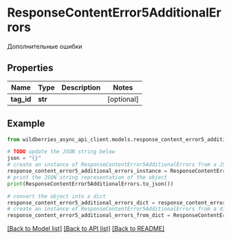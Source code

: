 # ResponseContentError5AdditionalErrors

Дополнительные ошибки

## Properties

Name | Type | Description | Notes
------------ | ------------- | ------------- | -------------
**tag_id** | **str** |  | [optional] 

## Example

```python
from wildberries_async_api_client.models.response_content_error5_additional_errors import ResponseContentError5AdditionalErrors

# TODO update the JSON string below
json = "{}"
# create an instance of ResponseContentError5AdditionalErrors from a JSON string
response_content_error5_additional_errors_instance = ResponseContentError5AdditionalErrors.from_json(json)
# print the JSON string representation of the object
print(ResponseContentError5AdditionalErrors.to_json())

# convert the object into a dict
response_content_error5_additional_errors_dict = response_content_error5_additional_errors_instance.to_dict()
# create an instance of ResponseContentError5AdditionalErrors from a dict
response_content_error5_additional_errors_from_dict = ResponseContentError5AdditionalErrors.from_dict(response_content_error5_additional_errors_dict)
```
[[Back to Model list]](../README.md#documentation-for-models) [[Back to API list]](../README.md#documentation-for-api-endpoints) [[Back to README]](../README.md)


